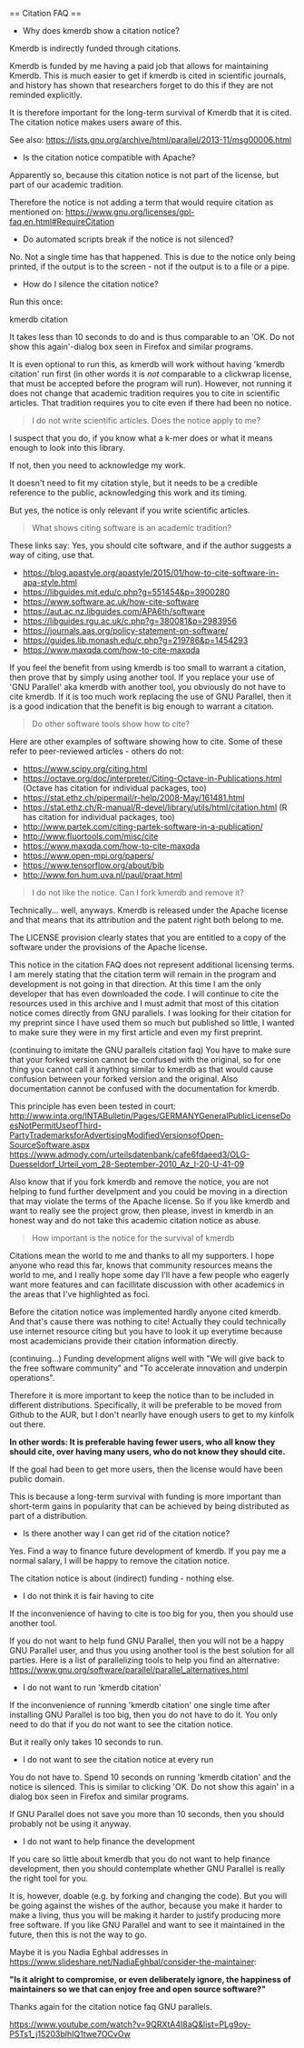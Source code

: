 == Citation FAQ ==

- Why does kmerdb show a citation notice?

Kmerdb is indirectly funded through citations.

Kmerdb is funded by me having a paid job that allows for
maintaining Kmerdb. This is much easier to get if kmerdb
is cited in scientific journals, and history has shown that
researchers forget to do this if they are not reminded explicitly.

It is therefore important for the long-term survival of Kmerdb
that it is cited. The citation notice makes users aware of this.

See also: https://lists.gnu.org/archive/html/parallel/2013-11/msg00006.html


- Is the citation notice compatible with Apache?

Apparently  so, because this citation notice is not part
of the license, but part of our academic tradition.

Therefore the notice is not adding a term that would require citation
as mentioned on:
https://www.gnu.org/licenses/gpl-faq.en.html#RequireCitation


- Do automated scripts break if the notice is not silenced?

No. Not a single time has that happened. This is due to the notice
only being printed, if the output is to the screen - not if the output
is to a file or a pipe.


- How do I silence the citation notice?

Run this once:

  kmerdb citation

It takes less than 10 seconds to do and is thus comparable to an
'OK. Do not show this again'-dialog box seen in Firefox and similar
programs.

It is even optional to run this, as kmerdb will work without
having 'kmerdb citation' run first (in other words it is _not_
comparable to a clickwrap license, that must be accepted before the
program will run). However, not running it does not change that
academic tradition requires you to cite in scientific articles. That
tradition requires you to cite even if there had been no notice.


> I do not write scientific articles. Does the notice apply to me?

I suspect that you do, if you know what a k-mer does or what it means enough to look into this library.

If not, then you need to acknowledge my work.

It doesn't need to fit my citation style,
but it needs to be a credible reference to the public,
acknowledging this work and its timing.

But yes, the notice is only relevant if you write scientific articles.


> What shows citing software is an academic tradition?

These links say: Yes, you should cite software, and if the author
suggests a way of citing, use that.

* https://blog.apastyle.org/apastyle/2015/01/how-to-cite-software-in-apa-style.html
* https://libguides.mit.edu/c.php?g=551454&p=3900280
* https://www.software.ac.uk/how-cite-software
* https://aut.ac.nz.libguides.com/APA6th/software
* https://libguides.rgu.ac.uk/c.php?g=380081&p=2983956
* https://journals.aas.org/policy-statement-on-software/
* https://guides.lib.monash.edu/c.php?g=219786&p=1454293
* https://www.maxqda.com/how-to-cite-maxqda

If you feel the benefit from using kmerdb is too small to
warrant a citation, then prove that by simply using another tool. If
you replace your use of 'GNU Parallel' aka kmerdb with another tool, you obviously
do not have to cite kmerdb. If it is too much work replacing the
use of GNU Parallel, then it is a good indication that the benefit is
big enough to warrant a citation.


> Do other software tools show how to cite?

Here are other examples of software showing how to cite. Some of these
refer to peer-reviewed articles - others do not:

* https://www.scipy.org/citing.html
* https://octave.org/doc/interpreter/Citing-Octave-in-Publications.html
  (Octave has citation for individual packages, too)
* https://stat.ethz.ch/pipermail/r-help/2008-May/161481.html
* https://stat.ethz.ch/R-manual/R-devel/library/utils/html/citation.html
  (R has citation for individual packages, too)
* http://www.partek.com/citing-partek-software-in-a-publication/
* http://www.fluortools.com/misc/cite
* https://www.maxqda.com/how-to-cite-maxqda
* https://www.open-mpi.org/papers/
* https://www.tensorflow.org/about/bib
* http://www.fon.hum.uva.nl/paul/praat.html


> I do not like the notice. Can I fork kmerdb and remove it?

Technically... well, anyways. Kmerdb is released under the Apache license and that means that its attribution and the patent right both belong to me.

The LICENSE provision clearly states that you are entitled to a copy of the software under the provisions of the Apache license.

This notice in the citation FAQ does not represent additional licensing terms.
I am merely stating that the citation term will remain in the program
and development is not going in that direction. At this time I am the only developer that has even downloaded the code. I will continue to cite the resources used in this archive and I must admit that most of this citation notice comes directly from GNU parallels. I was looking for their citation for my preprint since I have used them so much but published so little, I wanted to make sure they were in my first article and even my first preprint.

(continuing to imitate the GNU parallels citation faq) You have to make sure that your forked version
cannot be confused with the original, so for one thing you cannot call
it anything similar to kmerdb as that would cause confusion
between your forked version and the original. Also documentation
cannot be confused with the documentation for kmerdb.

This principle has even been tested in court:
http://www.inta.org/INTABulletin/Pages/GERMANYGeneralPublicLicenseDoesNotPermitUseofThird-PartyTrademarksforAdvertisingModifiedVersionsofOpen-SourceSoftware.aspx
https://www.admody.com/urteilsdatenbank/cafe6fdaeed3/OLG-Duesseldorf_Urteil_vom_28-September-2010_Az_I-20-U-41-09

Also know that if you fork kmerdb and remove the notice, you are
not helping to fund further develpment and you could be
moving in a direction that may violate the terms of the Apache license.
So if you like kmerdb and want to really see the project grow,
then please, invest in kmerdb in an honest way and do not take this academic citation notice as abuse.


> How important is the notice for the survival of kmerdb

<!-- My last $50 after making too many "good" friends in St. Louis was given to Spectrum, -->
<!-- to pay for the internet that got me paid during the pandemic. I have invested my last savings into a -->
<!-- Threadripper upgrade for my PC, and I might be going back to school. I have some real need. -->

Citations mean the world to me and thanks to all my supporters. I hope anyone who read this far, knows that community resources means the world to me, and I really hope some day I'll have a few people who eagerly want more features and can facillitate discussion with other academics in the areas that I've highlighted as foci.


<!-- Citations means respect, friendliness, and cheer in my life when others can look at me as capable in the academy. -->

<!-- Even outside the academy reputation is everything and an extra citation means the world. If publish or perish was a 'thing' even before the PhD glut, then it means it even more now, especially for researchers like myself who have not completed their doctorate. -->

Before the citation notice was implemented hardly anyone cited kmerdb.
And that's cause there was nothing to cite!
Actually they could technically use internet resource citing but you have to look it up everytime because most academicians provide their citation information directly.

(continuing...) Funding development aligns well with "We will give back to the free software
community" and "To accelerate innovation and underpin operations".

Therefore it is more important to keep the notice than to be included
in different distributions. Specifically, it will be preferable to be
moved from Github to the AUR, but I don't nearlly have enough users to get to my kinfolk out there. 

**In other words: It is preferable having fewer users, who all know they
should cite, over having many users, who do not know they should cite.**

If the goal had been to get more users, then the license would have
been public domain.

This is because a long-term survival with funding is more important
than short-term gains in popularity that can be achieved by being
distributed as part of a distribution.


- Is there another way I can get rid of the citation notice?

Yes. Find a way to finance future development of kmerdb. If you
pay me a normal salary, I will be happy to remove the citation notice.

The citation notice is about (indirect) funding - nothing else.


- I do not think it is fair having to cite

If the inconvenience of having to cite is too big for you, then you
should use another tool.

If you do not want to help fund GNU Parallel, then you will not be a
happy GNU Parallel user, and thus you using another tool is the best
solution for all parties. Here is a list of parallelizing tools to
help you find an alternative:
https://www.gnu.org/software/parallel/parallel_alternatives.html


- I do not want to run 'kmerdb citation'

If the inconvenience of running 'kmerdb citation' one single time
after installing GNU Parallel is too big, then you do not have to do
it. You only need to do that if you do not want to see the citation
notice.

But it really only takes 10 seconds to run.


- I do not want to see the citation notice at every run

You do not have to. Spend 10 seconds on running 'kmerdb citation'
and the notice is silenced. This is similar to clicking 'OK. Do not
show this again' in a dialog box seen in Firefox and similar programs.

If GNU Parallel does not save you more than 10 seconds, then you
should probably not be using it anyway.


- I do not want to help finance the development

If you care so little about kmerdb that you do not want to help
finance development, then you should contemplate whether GNU Parallel
is really the right tool for you.

It is, however, doable (e.g. by forking and changing the code). But
you will be going against the wishes of the author, because you make
it harder to make a living, thus you will be making it harder to
justify producing more free software. If you like GNU Parallel and
want to see it maintained in the future, then this is not the way to
go.

Maybe it is you Nadia Eghbal addresses in
https://www.slideshare.net/NadiaEghbal/consider-the-maintainer:

**"Is it alright to compromise, or even deliberately ignore, the
happiness of maintainers so we that can enjoy free and open source
software?"**


Thanks again for the citation notice faq GNU parallels.



https://www.youtube.com/watch?v=9QRXtA4I8aQ&list=PLg9oy-P5Ts1_j15203blhIQ1twe7OCvOw


